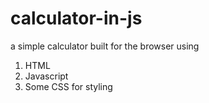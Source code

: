 # calculator-in-js
a simple calculator built for the browser using 
1. HTML
2. Javascript
3. Some CSS for styling
